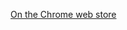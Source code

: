 [On the Chrome web store](https://chrome.google.com/webstore/detail/spreed-speed-read-the-web/ipikiaejjblmdopojhpejjmbedhlibno)